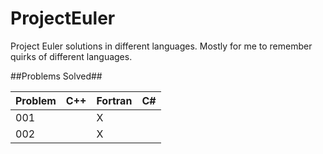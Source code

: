 # ProjectEuler
Project Euler solutions in different languages.  Mostly for me to remember quirks of different languages.


##Problems Solved##

| Problem   | C++    | Fortran | C#  |
|-----------|--------|---------|-----|
| 001       |        | X       |     |
| 002       |        | X       |     |


